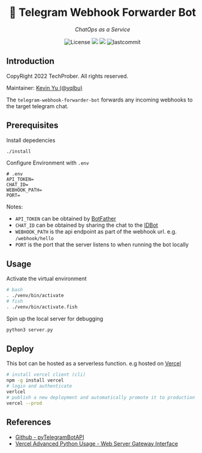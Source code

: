 <h1 align="center">💬 Telegram Webhook Forwarder Bot</h1>
<p align="center">
    <em>ChatOps as a Service</em>
</p>

<p align="center">
    <img src="https://img.shields.io/github/license/TechProber/ci-bot?color=critical" alt="License"/>
    <img src="https://hits.seeyoufarm.com/api/count/incr/badge.svg?url=https%3A%2F%2Fgithub.com%2Ftechprober%2Ftelegram-webhook-forwarder-bot&count_bg=%238032AA&title_bg=%23555555&icon=&icon_color=%23E7E7E7&title=hits&edge_flat=false"/>
    <img src="https://custom-icon-badges.herokuapp.com/github/issues-pr-closed/techprober/telegram-webhook-forwarder-bot?color=purple&logo=git-pull-request&logoColor=white"/>
    <img src="https://img.shields.io/github/last-commit/techprober/telegram-webhook-forwarder-bot" alt="lastcommit"/>
</p>

## Introduction

CopyRight 2022 TechProber. All rights reserved.

Maintainer: [ Kevin Yu (@yqlbu) ](https://github.com/yqlbu)

The `telegram-webhook-forwarder-bot` forwards any incoming webhooks to the target telegram chat.

## Prerequisites

Install depedencies

```bash
./install
```

Configure Environment with `.env`

```
# .env
API_TOKEN=
CHAT_ID=
WEBHOOK_PATH=
PORT=
```

Notes:

- `API_TOKEN` can be obtained by [BotFather](https://t.me/botfather?start=botostore)
- `CHAT_ID` can be obtained by sharing the chat to the [IDBot](https://t.me/username_to_id_bot?start=botostore)
- `WEBHOOK_PATH` is the api endpoint as part of the webhook url. e.g. `/webhook/hello`
- `PORT` is the port that the server listens to when running the bot locally

## Usage

Activate the virtual environment

```bash
# bash
. ./venv/bin/activate
# fish
. ./venv/bin/activate.fish
```

Spin up the local server for debugging

```bash
python3 server.py
```

## Deploy

This bot can be hosted as a serverless function. e.g hosted on [Vercel](https://vercel.com/)

```bash
# install vercel client (cli)
npm -g install vercel
# login and authenticate
verlcel
# publish a new deployment and automatically promote it to production
vercel --prod
```

## References

- [Github - pyTelegramBotAPI](https://github.com/eternnoir/pyTelegramBotAPI)
- [Vercel Advanced Python Usage - Web Server Gateway Interface](https://vercel.com/docs/runtimes#advanced-usage/advanced-python-usage/web-server-gateway-interface)
